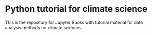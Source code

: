 # Python tutorial for climate science
This is the repository for Jupyter Books with tutorial material for data analysis methods for climate sciences.
